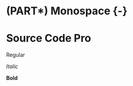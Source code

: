 # (PART\*) Monospace {-}

# Source Code Pro

Regular

_Italic_

**Bold**

<!-- font -->

<link rel="preconnect" href="https://fonts.googleapis.com">
<link rel="preconnect" href="https://fonts.gstatic.com" crossorigin>
<link href="https://fonts.googleapis.com/css2?family=Source+Code+Pro:ital,wght@0,400;0,700;1,400&display=swap" rel="stylesheet">

<style type="text/css">
#content { font-family: "Source Code Pro", monospace; }
</style>
